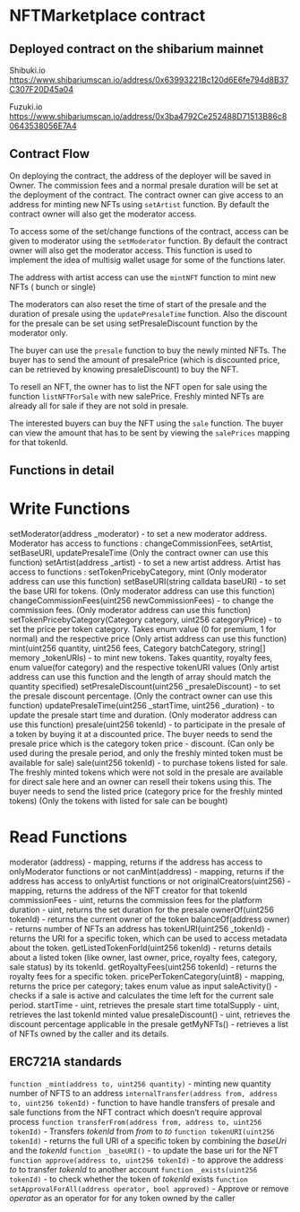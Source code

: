# NFTMarketplace contract

## Deployed contract on the shibarium mainnet
Shibuki.io
https://www.shibariumscan.io/address/0x63993221Bc120d6E6fe794d8B37C307F20D45a04

Fuzuki.io
https://www.shibariumscan.io/address/0x3ba4792Ce252488D71513B86c80643538056E7A4


## Contract Flow

On deploying the contract, the address of the deployer will be saved in Owner. The commission fees and a normal presale duration will be set at the deployment of the contract. The contract owner can give access to an address for minting new NFTs using `setArtist` function. By default the contract owner will also get the moderator access.

To access some of the set/change functions of the contract, access can be given to moderator using the `setModerator` function. By default the contract owner will also get the moderator access. This function is used to implement the idea of multisig wallet usage for some of the functions later. 

The address with artist access can use the `mintNFT` function to mint new NFTs ( bunch or single)

The moderators can also reset the time of start of the presale and the duration of presale using the `updatePresaleTime` function. Also the discount for the presale can be set using setPresaleDiscount function by the moderator only.

The buyer can use the `presale` function to buy the newly minted NFTs. The buyer has to send the amount of presalePrice (which is discounted price, can be retrieved by knowing presaleDiscount) to buy the NFT.

To resell an NFT, the owner has to list the NFT open for sale using the function `listNFTForSale` with new salePrice. Freshly minted NFTs are already all for sale if they are not sold in presale. 

The interested buyers can buy the NFT using the `sale` function. The buyer can view the amount that has to be sent by viewing the `salePrices` mapping for that tokenId.


## Functions in detail

# Write Functions
setModerator(address _moderator) -  to set a new moderator address. 
Moderator has access to functions : changeCommissionFees, setArtist, setBaseURI, updatePresaleTime
(Only the contract owner can use this function)
setArtist(address _artist) -  to set a new artist address.
Artist has access to functions : setTokenPricebyCategory, mint
(Only moderator address can use this function)
setBaseURI(string calldata baseURI) - to set the base URI for tokens.
(Only moderator address can use this function)
changeCommissionFees(uint256 newCommissionFees) - to change the commission fees.
(Only moderator address can use this function)
setTokenPricebyCategory(Category category, uint256 categoryPrice) - to set the price per token category. Takes enum value (0 for premium, 1 for normal) and the respective price
	(Only artist address can use this function)
mint(uint256 quantity, uint256 fees, Category batchCategory, string[] memory _tokenURIs) - to mint new tokens. Takes quantity, royalty fees, enum value(for category) and the respective tokenURI values
(Only artist address can use this function and the length of array should match the quantity specified)
setPresaleDiscount(uint256 _presaleDiscount) - to set the presale discount percentage.
(Only the contract owner can use this function)
updatePresaleTime(uint256 _startTime, uint256 _duration) - to update the presale start time and duration.
(Only moderator address can use this function)
presale(uint256 tokenId) - to participate in the presale of a token by buying it at a discounted price. The buyer needs to  send the presale price which is the category token price - discount.
(Can only be used during the presale period, and only the freshly minted token must be available for sale)
sale(uint256 tokenId) -  to purchase tokens listed for sale. The freshly minted tokens which were not sold in the presale are available for direct sale here and an owner can resell their tokens using this. The buyer needs to send the listed price (category price for the freshly minted tokens)
(Only the tokens with listed for sale can be bought)


# Read Functions

moderator (address) - mapping, returns if the address has access to onlyModerator functions or not
canMint(address) - mapping, returns if the address has access to onlyArtist functions or not
originalCreators(uint256) - mapping, returns the address of the NFT creator for that tokenId
commissionFees - uint, returns the commission fees for the platform
duration - uint, returns the set duration for the presale
ownerOf(uint256 tokenId) - returns the current owner of the token
balanceOf(address owner) - returns number of NFTs an address has
tokenURI(uint256 _tokenId) - returns the URI for a specific token, which can be used to access metadata about the token.
getListedTokenForId(uint256 tokenId) - returns details about a listed token (like owner, last owner, price, royalty fees, category, sale status) by its tokenId.
getRoyaltyFees(uint256 tokenId) - returns the royalty fees for a specific token.
pricePerTokenCategory(uint8) - mapping, returns the price per category; takes enum value as input
saleActivity() - checks if a sale is active and calculates the time left for the current sale period.
startTime - uint, retrieves the presale start time
totalSupply - uint, retrieves the last tokenId minted value
presaleDiscount() - uint, retrieves the discount percentage applicable in the presale
getMyNFTs() - retrieves a list of NFTs owned by the caller and its details.


## ERC721A standards

`function _mint(address to, uint256 quantity)` - minting new quantity number of  NFTS to an address 
`internalTransfer(address from, address to, uint256 tokenId)` - function to have handle transfers of presale and sale functions from the NFT contract which doesn’t require approval process
`function transferFrom(address from, address to, uint256 tokenId)` - Transfers _tokenId_ from _from_ to _to_ 
`function tokenURI(uint256 tokenId)` - returns the full URI of a specific token by combining the _baseUri_ and the _tokenId_
`function _baseURI()` - to update the base uri for the NFT
`function approve(address to, uint256 tokenId)` - to approve the address _to_ to transfer _tokenId_ to another account
`function _exists(uint256 tokenId)` - to check whether the token of _tokenId_ exists
`function setApprovalForAll(address operator, bool approved)` - Approve or remove _operator_ as an operator for for any token owned by the caller